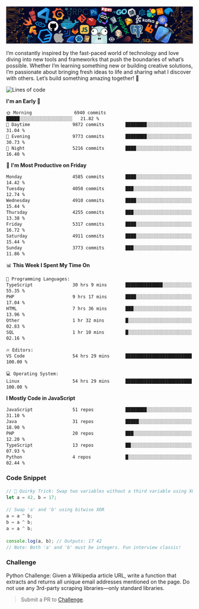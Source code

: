 ![](https://github.com/0x3EF8/0x3EF8/raw/main/images/header_.png)

I’m constantly inspired by the fast-paced world of technology and love diving into new tools and frameworks that push the boundaries of what’s possible. Whether I’m learning something new or building creative solutions, I’m passionate about bringing fresh ideas to life and sharing what I discover with others. Let’s build something amazing together! 🚀

<!--START_SECTION:header-->
![Lines of code](https://img.shields.io/badge/From%20Hello%20World%20I%27ve%20Written-23.0%20million%20lines%20of%20code-blue)

**I'm an Early 🐤** 

```text
🌞 Morning                6940 commits        █████░░░░░░░░░░░░░░░░░░░░   21.82 % 
🌆 Daytime                9872 commits        ████████░░░░░░░░░░░░░░░░░   31.04 % 
🌃 Evening                9773 commits        ████████░░░░░░░░░░░░░░░░░   30.73 % 
🌙 Night                  5216 commits        ████░░░░░░░░░░░░░░░░░░░░░   16.40 % 
```
📅 **I'm Most Productive on Friday** 

```text
Monday                   4585 commits        ████░░░░░░░░░░░░░░░░░░░░░   14.42 % 
Tuesday                  4050 commits        ███░░░░░░░░░░░░░░░░░░░░░░   12.74 % 
Wednesday                4910 commits        ████░░░░░░░░░░░░░░░░░░░░░   15.44 % 
Thursday                 4255 commits        ███░░░░░░░░░░░░░░░░░░░░░░   13.38 % 
Friday                   5317 commits        ████░░░░░░░░░░░░░░░░░░░░░   16.72 % 
Saturday                 4911 commits        ████░░░░░░░░░░░░░░░░░░░░░   15.44 % 
Sunday                   3773 commits        ███░░░░░░░░░░░░░░░░░░░░░░   11.86 % 
```


📊 **This Week I Spent My Time On** 

```text
💬 Programming Languages: 
TypeScript               30 hrs 9 mins       ██████████████░░░░░░░░░░░   55.35 % 
PHP                      9 hrs 17 mins       ████░░░░░░░░░░░░░░░░░░░░░   17.04 % 
HTML                     7 hrs 36 mins       ███░░░░░░░░░░░░░░░░░░░░░░   13.96 % 
Other                    1 hr 32 mins        █░░░░░░░░░░░░░░░░░░░░░░░░   02.83 % 
SQL                      1 hr 10 mins        █░░░░░░░░░░░░░░░░░░░░░░░░   02.16 % 

🔥 Editors: 
VS Code                  54 hrs 29 mins      █████████████████████████   100.00 % 

💻 Operating System: 
Linux                    54 hrs 29 mins      █████████████████████████   100.00 % 
```

**I Mostly Code in JavaScript** 

```text
JavaScript               51 repos            ████████░░░░░░░░░░░░░░░░░   31.10 % 
Java                     31 repos            █████░░░░░░░░░░░░░░░░░░░░   18.90 % 
PHP                      20 repos            ███░░░░░░░░░░░░░░░░░░░░░░   12.20 % 
TypeScript               13 repos            ██░░░░░░░░░░░░░░░░░░░░░░░   07.93 % 
Python                   4 repos             █░░░░░░░░░░░░░░░░░░░░░░░░   02.44 % 
```




<!--END_SECTION:header-->

<!--START_SECTION:footer-->
### Code Snippet
```js
// 🎲 Quirky Trick: Swap two variables without a third variable using XOR (works for numbers!)
let a = 42, b = 17;

// Swap 'a' and 'b' using bitwise XOR
a = a ^ b;
b = a ^ b;
a = a ^ b;

console.log(a, b); // Outputs: 17 42
// Note: Both 'a' and 'b' must be integers. Fun interview classic! 
```
### Challenge
Python Challenge: Given a Wikipedia article URL, write a function that extracts and returns all unique email addresses mentioned on the page. Do not use any 3rd-party scraping libraries—only standard libraries.
<!--END_SECTION:footer-->
> Submit a PR to [Challenge](https://github.com/mrepol742/challenge/fork).
